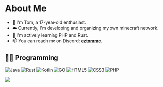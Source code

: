 # About Me

- 👋 I'm Tom, a 17-year-old enthusiast.
- ☁️ Currently, I'm developing and organizing my own minecraft network.
- 🌱 I'm actively learning PHP and Rust.
- 📫 You can reach me on Discord: [**eztxmmc**](https://discord.com/users/645244181756903426).

## 🧑‍💻 Programming
![Java](https://img.shields.io/badge/java-%23ED8B00.svg?style=for-the-badge&logo=openjdk&logoColor=white)
![Rust](https://img.shields.io/badge/rust-%23fd4333.svg?style=for-the-badge&logo=rust&logoColor=white)
![Kotlin](https://img.shields.io/badge/kotlin-%237F52FF.svg?style=for-the-badge&logo=kotlin&logoColor=white)
![GO](https://img.shields.io/badge/go-%2354beff.svg?style=for-the-badge&logo=go&logoColor=white)
![HTML5](https://img.shields.io/badge/html5-%23E34F26.svg?style=for-the-badge&logo=html5&logoColor=white)
![CSS3](https://img.shields.io/badge/css3-%231572B6.svg?style=for-the-badge&logo=css3&logoColor=white)
![PHP](https://img.shields.io/badge/php-%23777BB4.svg?style=for-the-badge&logo=php&logoColor=white)


![](https://komarev.com/ghpvc/?username=ezTxmMC&style=for-the-badge)

